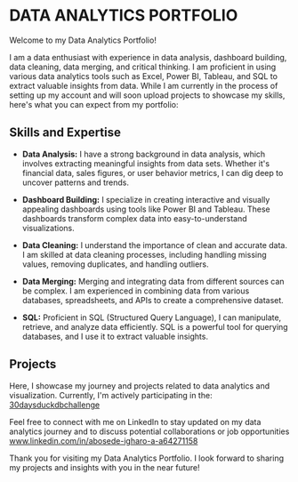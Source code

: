 # DATA ANALYTICS PORTFOLIO

Welcome to my Data Analytics Portfolio! 

I am a data enthusiast with experience in data analysis, dashboard building, data cleaning, data merging, and critical thinking. I am proficient in using various data analytics tools such as Excel, Power BI, Tableau, and SQL to extract valuable insights from data. While I am currently in the process of setting up my account and will soon upload projects to showcase my skills, here's what you can expect from my portfolio:

## Skills and Expertise

- **Data Analysis:** I have a strong background in data analysis, which involves extracting meaningful insights from data sets. Whether it's financial data, sales figures, or user behavior metrics, I can dig deep to uncover patterns and trends.

- **Dashboard Building:** I specialize in creating interactive and visually appealing dashboards using tools like Power BI and Tableau. These dashboards transform complex data into easy-to-understand visualizations.

- **Data Cleaning:** I understand the importance of clean and accurate data. I am skilled at data cleaning processes, including handling missing values, removing duplicates, and handling outliers.

- **Data Merging:** Merging and integrating data from different sources can be complex. I am experienced in combining data from various databases, spreadsheets, and APIs to create a comprehensive dataset.

- **SQL:** Proficient in SQL (Structured Query Language), I can manipulate, retrieve, and analyze data efficiently. SQL is a powerful tool for querying databases, and I use it to extract valuable insights.

## Projects 

Here, I showcase my journey and projects related to data analytics and visualization. Currently, I'm actively participating in the: [30daysduckdbchallenge](https://github.com/your-boseh-coder/30daysduckdbchallenge)

Feel free to connect with me on LinkedIn to stay updated on my data analytics journey and to discuss potential collaborations or job opportunities www.linkedin.com/in/abosede-igharo-a-a64271158

Thank you for visiting my Data Analytics Portfolio. I look forward to sharing my projects and insights with you in the near future!
